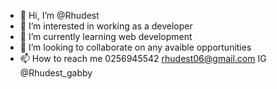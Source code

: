 - 👋 Hi, I’m @Rhudest
- 👀 I’m interested in working as a developer 
- 🌱 I’m currently learning web development 
- 💞️ I’m looking to collaborate on any avaible opportunities 
- 📫 How to reach me 0256945542
      rhudest06@gmail.com
      IG @Rhudest_gabby 

<!---
Rhudest/Rhudest is a ✨ special ✨ repository because its `README.md` (this file) appears on your GitHub profile.
You can click the Preview link to take a look at your changes.
--->

